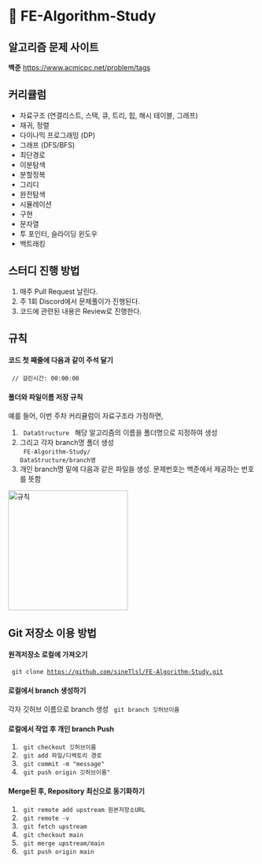 # 📔 FE-Algorithm-Study

## 알고리즘 문제 사이트
**백준** https://www.acmicpc.net/problem/tags

## 커리큘럼
- 자료구조 (연결리스트, 스택, 큐, 트리, 힙, 해시 테이블, 그래프)
- 재귀, 정렬
- 다이나믹 프로그래밍 (DP)
- 그래프 (DFS/BFS)
- 최단경로
- 이분탐색
- 분할정복
- 그리디 
- 완전탐색
- 시뮬레이션
- 구현
- 문자열
- 투 포인터, 슬라이딩 윈도우
- 백트래킹

## 스터디 진행 방법
1. 매주 Pull Request 날린다.
2. 주 1회 Discord에서 문제풀이가 진행된다.
3. 코드에 관련된 내용은 Review로 진행한다.


## 규칙
#### 코드 첫 째줄에 다음과 같이 주석 달기
<code> // 걸린시간: 00:00:00 </code>

#### 폴더와 파일이름 저장 규칙
예를 들어, 이번 주차 커리큘럼이 자료구조라 가정하면, 
1. <code> DataStructure </code> 해당 알고리즘의 이름을 폴더명으로 지정하여 생성
2. 그리고 각자 branch명 폴더 생성 <br>
 <code> FE-Algorithm-Study/ DataStructure/branch명 </code> 
3. 개인 branch명 밑에 다음과 같은 파일을 생성. 문제번호는 백준에서 제공하는 번호를 뜻함
<img width="243" alt="규칙" src="https://user-images.githubusercontent.com/97720335/210087877-c2a51849-874d-4107-9aec-a89791b5b617.png">

<br>

## Git 저장소 이용 방법

#### 원격저장소 로컬에 가져오기
<code> git clone https://github.com/sineTlsl/FE-Algorithm-Study.git </code>

#### 로컬에서 branch 생성하기
각자 깃허브 이름으로 branch 생성
<code> git branch 깃허브이름 </code>

#### 로컬에서 작업 후 개인 branch Push
1. <code> git checkout 깃허브이름 </code>
2. <code> git add 파일/디렉토리 경로 </code>
3. <code> git commit -m "message" </code>
4. <code> git push origin 깃허브이름" </code>

#### Merge된 후, Repository 최신으로 동기화하기
1. <code> git remote add upstream 원본저장소URL </code>
2. <code> git remote -v </code>
3. <code> git fetch upstream </code>
4. <code> git checkout main </code>
5. <code> git merge upstream/main </code>
6. <code> git push origin main </code>